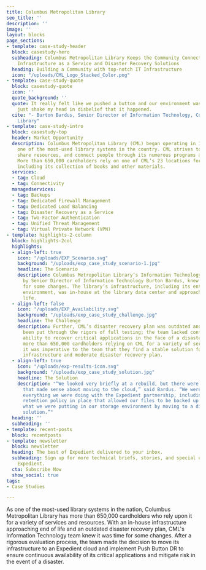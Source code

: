 ```yaml
---
title: Columbus Metropolitan Library
seo_title: ''
description: ''
image: ''
layout: blocks
page_sections:
- template: case-study-header
  block: casestudy-hero
  subheading: Columbus Metropolitan Library Keeps the Community Connected with Expedient's
    Infrastructure as a Service and Disaster Recovery Solutions
  heading: Building a Community with top-notch IT Infrastructure
  icon: "/uploads/CML_Logo_Stacked_Color.png"
- template: case-study-quote
  block: casestudy-quote
  icon: ''
  quote_background: ''
  quote: It really felt like we pushed a button and our environment was moved. I would
    just shake my head in disbelief that it happened.
  cite: "- Burton Bardus, Senior Director of Information Technology, Columbus Metropolitan
    Library"
- template: case-study-intro
  block: casestudy-top
  header: Market Opportunity
  description: Columbus Metropolitan Library (CML) began operating in 1873 and is
    one of the most-used library systems in the country. CML strives to inspire reading,
    share resources, and connect people through its numerous programs and services.
    More than 650,000 cardholders rely on one of CML’s 23 locations for resources,
    including its collection of books and other materials.
  services:
  - tag: Cloud
  - tag: Connectivity
  managedservices:
  - tag: Backups
  - tag: Dedicated Firewall Management
  - tag: Dedicated Load Balancing
  - tag: Disaster Recovery as a Service
  - tag: Two-Factor Authentication
  - tag: Unified Threat Management
  - tag: Virtual Private Network (VPN)
- template: highlights-2-column
  block: highlights-2col
  highlights:
  - align-left: true
    icon: "/uploads/EXP_Scenario.svg"
    background: "/uploads/exp_case_study_scenario-1.jpg"
    headline: The Scenario
    description: Columbus Metropolitan Library’s Information Technology team, led
      by Senior Director of Information Technology Burton Bardus, knew it was time
      for some changes. The library’s infrastructure, including its entire production
      environment, was in-house at the library data center and approaching end of
      life.
  - align-left: false
    icon: "/uploads/EXP_Availability.svg"
    background: "/uploads/exp_case_study_challenge.jpg"
    headline: The Challenge
    description: Further, CML’s disaster recovery plan was outdated and hadn’t recently
      been put through the rigors of full testing; the team lacked confidence in its
      ability to recover critical applications in the face of a disaster. And with
      more than 650,000 cardholders relying on CML for a variety of services and resources,
      it was imperative to the team that they find a stable solution for its undersized
      infrastructure and moderate disaster recovery plan.
  - align-left: true
    icon: "/uploads/exp-results-icon.svg"
    background: "/uploads/exp_case_study_solution.jpg"
    headline: The Solution
    description: "“We looked very briefly at a rebuild, but there were a lot of things
      that made sense about moving to the cloud,” said Bardus. “We were able to expand
      everything we were doing with the Expedient partnership, including having a
      retention policy in place that allowed our files to be backed up while expanding
      what we were putting in our storage environment by moving to a disk-based backup
      solution.”"
  heading: ''
  subheading: ''
- template: recent-posts
  block: recentposts
- template: newsletter
  block: newsletter
  heading: The best of Expedient delivered to your inbox.
  subheading: Sign up for more technical briefs, stories, and special offers from
    Expedient.
  cta: Subscribe Now
  show_social: true
tags:
- Case Studies

---
```

As one of the most-used library systems in the nation, Columbus Metropolitan Library has more than 650,000 cardholders who rely upon it for a variety of services and resources. With an in-house infrastructure approaching end of life and an outdated disaster recovery plan, CML's Information Technology team knew it was time for some changes. After a rigorous evaluation process, the team made the decision to move its infrastructure to an Expedient cloud and implement Push Button DR to ensure continuous availability of its critical applications and mitigate risk in the event of a disaster.